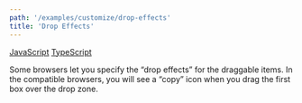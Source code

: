 ```yaml
---
path: '/examples/customize/drop-effects'
title: 'Drop Effects'
---
```


[JavaScript](https://codesandbox.io/s/github/react-dnd/react-dnd/tree/gh-pages/examples_js/05-customize/drop-effects)
[TypeScript](https://codesandbox.io/s/github/react-dnd/react-dnd/tree/gh-pages/examples_ts/05-customize/drop-effects)

Some browsers let you specify the “drop effects” for the draggable
items. In the compatible browsers, you will see a “copy” icon when you
drag the first box over the drop zone.

<customize-drop-effects></customize-drop-effects>

